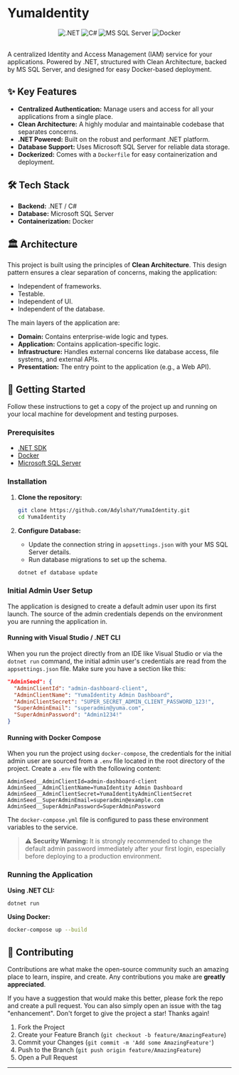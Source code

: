 ﻿# YumaIdentity

<div align="center">
  <img src="https://img.shields.io/badge/.NET-512BD4?style=for-the-badge&logo=dotnet&logoColor=white" alt=".NET">
  <img src="https://img.shields.io/badge/C%23-239120?style=for-the-badge&logo=c-sharp&logoColor=white" alt="C#">
  <img src="https://img.shields.io/badge/Microsoft%20SQL%20Server-CC2927?style=for-the-badge&logo=microsoft%20sql%20server&logoColor=white" alt="MS SQL Server">
  <img src="https://img.shields.io/badge/Docker-2496ED?style=for-the-badge&logo=docker&logoColor=white" alt="Docker">
</div>
<br>

A centralized Identity and Access Management (IAM) service for your applications. Powered by .NET, structured with Clean Architecture, backed by MS SQL Server, and designed for easy Docker-based deployment.

## ✨ Key Features

- **Centralized Authentication:** Manage users and access for all your applications from a single place.
- **Clean Architecture:** A highly modular and maintainable codebase that separates concerns.
- **.NET Powered:** Built on the robust and performant .NET platform.
- **Database Support:** Uses Microsoft SQL Server for reliable data storage.
- **Dockerized:** Comes with a `Dockerfile` for easy containerization and deployment.

## 🛠️ Tech Stack

- **Backend:** .NET / C#
- **Database:** Microsoft SQL Server
- **Containerization:** Docker

## 🏛️ Architecture

This project is built using the principles of **Clean Architecture**. This design pattern ensures a clear separation of concerns, making the application:
- Independent of frameworks.
- Testable.
- Independent of UI.
- Independent of the database.

The main layers of the application are:
- **Domain:** Contains enterprise-wide logic and types.
- **Application:** Contains application-specific logic.
- **Infrastructure:** Handles external concerns like database access, file systems, and external APIs.
- **Presentation:** The entry point to the application (e.g., a Web API).

## 🚀 Getting Started

Follow these instructions to get a copy of the project up and running on your local machine for development and testing purposes.

### Prerequisites

- [.NET SDK](https://dotnet.microsoft.com/download)
- [Docker](https://www.docker.com/products/docker-desktop)
- [Microsoft SQL Server](https://www.microsoft.com/en-us/sql-server/sql-server-downloads)

### Installation

1.  **Clone the repository:**
    ```sh
    git clone https://github.com/AdylshaY/YumaIdentity.git
    cd YumaIdentity
    ```

2.  **Configure Database:**
    -   Update the connection string in `appsettings.json` with your MS SQL Server details.
    -   Run database migrations to set up the schema.
    ```sh
    dotnet ef database update
    ```

### Initial Admin User Setup

The application is designed to create a default admin user upon its first launch. The source of the admin credentials depends on the environment you are running the application in.

#### Running with Visual Studio / .NET CLI

When you run the project directly from an IDE like Visual Studio or via the `dotnet run` command, the initial admin user's credentials are read from the `appsettings.json` file. Make sure you have a section like this:

```json
"AdminSeed": {
  "AdminClientId": "admin-dashboard-client",
  "AdminClientName": "YumaIdentity Admin Dashboard",
  "AdminClientSecret": "SUPER_SECRET_ADMIN_CLIENT_PASSWORD_123!",
  "SuperAdminEmail": "superadmin@yuma.com",
  "SuperAdminPassword": "Admin1234!"
}
```

#### Running with Docker Compose

When you run the project using `docker-compose`, the credentials for the initial admin user are sourced from a `.env` file located in the root directory of the project. Create a `.env` file with the following content:

```env
AdminSeed__AdminClientId=admin-dashboard-client
AdminSeed__AdminClientName=YumaIdentity Admin Dashboard
AdminSeed__AdminClientSecret=YumaIdentityAdminClientSecret
AdminSeed__SuperAdminEmail=superadmin@example.com
AdminSeed__SuperAdminPassword=SuperAdminPassword
```
The `docker-compose.yml` file is configured to pass these environment variables to the service.

> **⚠️ Security Warning:**
> It is strongly recommended to change the default admin password immediately after your first login, especially before deploying to a production environment.

### Running the Application

**Using .NET CLI:**
```sh
dotnet run
```

**Using Docker:**
```sh
docker-compose up --build
```

## 🤝 Contributing

Contributions are what make the open-source community such an amazing place to learn, inspire, and create. Any contributions you make are **greatly appreciated**.

If you have a suggestion that would make this better, please fork the repo and create a pull request. You can also simply open an issue with the tag "enhancement".
Don't forget to give the project a star! Thanks again!

1.  Fork the Project
2.  Create your Feature Branch (`git checkout -b feature/AmazingFeature`)
3.  Commit your Changes (`git commit -m 'Add some AmazingFeature'`)
4.  Push to the Branch (`git push origin feature/AmazingFeature`)
5.  Open a Pull Request

---
